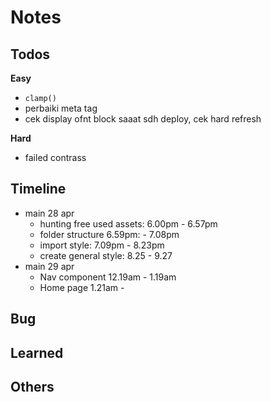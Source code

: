 # Notes

## Todos
**Easy**
- `clamp()`
- perbaiki meta tag
- cek display ofnt block saaat sdh deploy, cek hard refresh

**Hard**
- failed contrass

## Timeline
- main 28 apr
  - hunting free used assets: 6.00pm - 6.57pm
  - folder structure 6.59pm: - 7.08pm
  - import style: 7.09pm - 8.23pm
  - create general style: 8.25 - 9.27
- main 29 apr
  - Nav component 12.19am - 1.19am
  - Home page 1.21am - 

## Bug

## Learned

## Others
